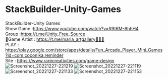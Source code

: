 # StackBuilder-Unity-Games
StackBuilder-Unity Games<br />
Show Game :https://www.youtube.com/watch?v=R9t6M-6hhH4<br />
Group :https://t.me/Unity_Free_Source<br />
🎨Game Artist : https://t.me/maria_artgallery👱🏻‍♀️<br />
PLAY : https://play.google.com/store/apps/details/Fun_Arcade_Player_Mini_Games?id=com.coconika.reminder<br />
Site : https://www.rarecreativities.com/game-design <br />
![Screenshot_20221227-221219](https://user-images.githubusercontent.com/83016119/209717527-87145c69-fcb5-44bf-936c-c5adc34f4baf.png)
![Screenshot_20221227-221119](https://user-images.githubusercontent.com/83016119/209717535-76535ab5-aecd-4e08-9dc1-33dfee4d2059.png)
![Screenshot_20221227-221133](https://user-images.githubusercontent.com/83016119/209717537-bb2c2f08-c19f-4245-800c-d82dfedea965.png)
![Screenshot_20221227-221153](https://user-images.githubusercontent.com/83016119/209717541-497d05fd-d532-4b97-92a7-062352a1d573.png)
